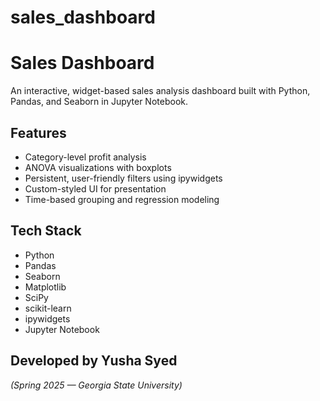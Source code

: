 # sales_dashboard
# Sales Dashboard

An interactive, widget-based sales analysis dashboard built with Python, Pandas, and Seaborn in Jupyter Notebook.

## Features

- Category-level profit analysis
- ANOVA visualizations with boxplots
- Persistent, user-friendly filters using ipywidgets
- Custom-styled UI for presentation
- Time-based grouping and regression modeling

## Tech Stack

- Python
- Pandas
- Seaborn
- Matplotlib
- SciPy
- scikit-learn
- ipywidgets
- Jupyter Notebook

## Developed by Yusha Syed  
*(Spring 2025 — Georgia State University)*
